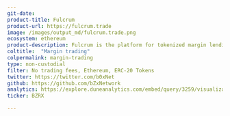 ```yaml
---
git-date:
product-title: Fulcrum
product-url: https://fulcrum.trade
image: /images/output_md/fulcrum.trade.png
ecosystem: ethereum
product-description: Fulcrum is the platform for tokenized margin lending and trading,  enables users to lend assets for interest or enter into short/leveraged positions.
coltitle:  "Margin trading"
colpermalink: margin-trading
type: non-custodial
filter: No trading fees, Ethereum, ERC-20 Tokens
twitter: https://twitter.com/b0xNet
github: https://github.com/bZxNetwork
analytics: https://explore.duneanalytics.com/embed/query/3259/visualization/6292?api_key=P8W1yw4l7Woe2aHEUqXKNK6VSpUdOAvciRwt5tta
ticker: BZRX

---
```

